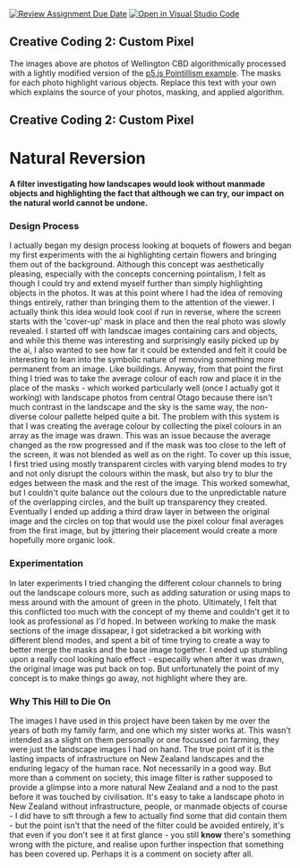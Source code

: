 [![Review Assignment Due Date](https://classroom.github.com/assets/deadline-readme-button-24ddc0f5d75046c5622901739e7c5dd533143b0c8e959d652212380cedb1ea36.svg)](https://classroom.github.com/a/fhdOjw6q)
[![Open in Visual Studio Code](https://classroom.github.com/assets/open-in-vscode-718a45dd9cf7e7f842a935f5ebbe5719a5e09af4491e668f4dbf3b35d5cca122.svg)](https://classroom.github.com/online_ide?assignment_repo_id=11930271&assignment_repo_type=AssignmentRepo)
## Creative Coding 2: Custom Pixel

The images above are photos of Wellington CBD algorithmically processed with a lightly modified version of the [p5.js Pointillism example](https://p5js.org/examples/image-pointillism.html). The masks for each photo highlight various objects. Replace this text with your own which explains the source of your photos, masking, and applied algorithm.


## Creative Coding 2: Custom Pixel
# Natural Reversion
#### A filter investigating how landscapes would look without manmade objects and highlighting the fact that although we can try, our impact on the natural world cannot be undone.

### Design Process
I actually began my design process looking at boquets of flowers and began my first experiments with the ai highlighting certain flowers and bringing them out of the background. Although this concept was aesthetically pleasing, especially with the concepts concerning pointalism, I felt as though I could try and extend myself further than simply highlighting objects in the photos.
It was at this point where I had the idea of removing things entirely, rather than bringing them to the attention of the viewer. I actually think this idea would look cool if run in reverse, where the screen starts with the 'cover-up' mask in place and then the real photo was slowly revealed. I started off with landscae images containing cars and objects, and while this theme was interesting and surprisingly easily picked up by the ai, I also wanted to see how far it could be extended and felt it could be interesting to lean into the symbolic nature of removing something more permanent from an image. Like buildings.
Anyway, from that point the first thing I tried was to take the average colour of each row and place it in the place of the masks - which worked particularly well (once I actually got it working) with landscape photos from central Otago because there isn't much contrast in the landscape and the sky is the same way, the non-diverse colour pallette helped quite a bit.
The problem with this system is that I was creating the average colour by collecting the pixel colours in an array as the image was drawn. This was an issue because the average changed as the row progressed and if the mask was too close to the left of the screen, it was not blended as well as on the right.
To cover up this issue, I first tried using mostly transparent circles with varying blend modes to try and not only disrupt the colours within the mask, but also try to blur the edges between the mask and the rest of the image. This worked somewhat, but I couldn't quite balance out the colours due to the unpredictable nature of the overlapping circles, and the built up transparency they created.
Eventually I ended up adding a third draw layer in between the original image and the circles on top that would use the pixel colour final averages from the first image, but by jittering their placement would create a more hopefully more organic look.

### Experimentation
In later experiments I tried changing the different colour channels to bring out the landscape colours more, such as adding saturation or using maps to mess around with the amount of green in the photo. Ultimately, I felt that this conflicted too much with the concept of my theme and couldn't get it to look as professional as I'd hoped.
In between working to make the mask sections of the image dissapear, I got sidetracked a bit working with different blend modes, and spent a bit of time trying to create a way to better merge the masks and the base image together. I ended up stumbling upon a really cool looking halo effect - especailly when after it was drawn, the original image was put back on top. But unfortunately the point of my concept is to make things go away, not highlight where they are.

### Why This Hill to Die On
The images I have used in this project have been taken by me over the years of both my family farm, and one which my sister works at. This wasn't intended as a slight on them personally or one focussed on farming, they were just the landscape images I had on hand. The true point of it is the lasting impacts of infrastructure on New Zealand landscapes and the enduring legacy of the human race. Not necessarily in a good way. But more than a comment on society, this image filter is rather supposed to provide a glimpse into a more natural New Zealand and a nod to the past before it was touched by civilisation. It's easy to take a landscape photo in New Zealand without infrastructure, people, or manmade objects of course - I did have to sift through a few to actually find some that did contain them - but the point isn't that the need of the filter could be avoided entirely, it's that even if you don't see it at first glance - you still **know** there's something wrong with the picture, and realise upon further inspection that something has been covered up. Perhaps it is a comment on society after all.